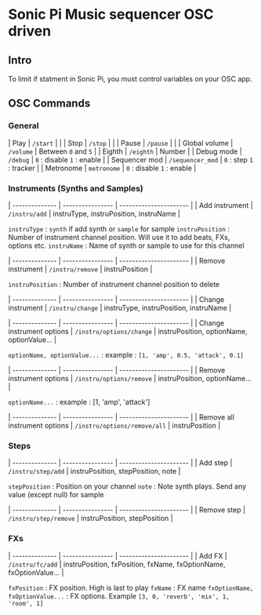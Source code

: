 # Sonic Pi Music sequencer OSC driven

## Intro

To limit if statment in Sonic Pi, you must control variables on your OSC app.

## OSC Commands

### General

| Play          | `/start`         |                            |
| Stop          | `/stop`          |                            |
| Pause         | `/pause`         |                            |
| Global volume | `/volume`        | Between `0` and `5`        |
| Eighth        | `/eighth`        | Number                     |
| Debug mode    | `/debug`         | `0` : disable `1` : enable |
| Sequencer mod | `/sequencer_mod` | `0` : step `1` : tracker   |
| Metronome     | `metronome`      | `0` : disable `1` : enable |

### Instruments (Synths and Samples)

| -------------- | ---------------- | ----------------------                 |
| Add instrument | `/instru/add`    | instruType, instruPosition, instruName |

`instruType` : `synth` if add synth or `sample` for sample
`instruPosition` : Number of instrument channel position. Will use it to add beats, FXs, options etc.
`instruName` : Name of synth or sample to use for this channel

| --------------    | ---------------- | ---------------------- |
| Remove instrument | `/instru/remove` | instruPosition         |

`instruPosition` : Number of instrument channel position to delete

| --------------    | ---------------- | ----------------------                 |
| Change instrument | `/instru/change` | instruType, instruPosition, instruName |

| --------------            | ----------------         | ----------------------                     |
| Change instrument options | `/instru/options/change` | instruPosition, optionName, optionValue... |

`optionName, optionValue...` : example : `[1, 'amp', 0.5, 'attack', 0.1]`

| --------------            | ----------------         | ----------------------        |
| Remove instrument options | `/instru/options/remove` | instruPosition, optionName... |

`optionName...` : example : [1, 'amp', 'attack']

| --------------                | ----------------             | ---------------------- |
| Remove all instrument options | `/instru/options/remove/all` | instruPosition         |

### Steps

| --------------                | ----------------             | ---------------------- |
| Add step | `/instru/step/add` | instruPosition, stepPosition, note        |

`stepPosition` : Position on your channel
`note` : Note synth plays. Send any value (except null) for sample

| --------------                | ----------------             | ---------------------- |
| Remove step | `/instru/step/remove` | instruPosition, stepPosition        |

### FXs

| --------------                | ----------------             | ---------------------- |
| Add FX | `/instru/fc/add` | instruPosition, fxPosition, fxName, fxOptionName, fxOptionValue...        |

`fxPosition` : FX position. High is last to play
`fxName` : FX name
`fxOptionName, fxOptionValue...` : FX options. Example `[3, 0, 'reverb', 'mix', 1, 'room', 1]`
